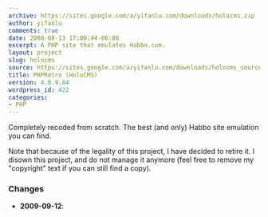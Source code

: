 ```yaml
---
archive: https://sites.google.com/a/yifanlu.com/downloads/holocms.zip
author: yifanlu
comments: true
date: 2008-08-13 17:00:44-06:00
excerpt: A PHP site that emulates Habbo.com.
layout: project
slug: holocms
source: https://sites.google.com/a/yifanlu.com/downloads/holocms_source.zip
title: PHPRetro (HoloCMS)
version: 4.0.9.84
wordpress_id: 422
categories:
- PHP
---
```


Completely recoded from scratch. The best (and only) Habbo site emulation you can find.

Note that because of the legality of this project, I have decided to retire it. I disown this project, and do not manage it anymore (feel free to remove my "copyright" text if you can still find a copy).

### Changes

* **2009-09-12**: 

